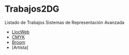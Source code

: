# Trabajos2DG
Listado de Trabajos Sistemas de Representación Avanzada
* [LlocWeb](https://ireneec.github.io/llocweb/)
* [CMYK](https://ireneec.github.io/CMYK/)
* [Broom](https://ireneec.github.io/broom/.)
* [Artista]
